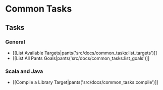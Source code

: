 # Common Tasks

## Tasks

### General

* [[List Available Targets|pants('src/docs/common_tasks:list_targets')]]
* [[List All Pants Goals|pants('src/docs/common_tasks:list_goals')]]

### Scala and Java

* [[Compile a Library Target|pants('src/docs/common_tasks:compile')]]

